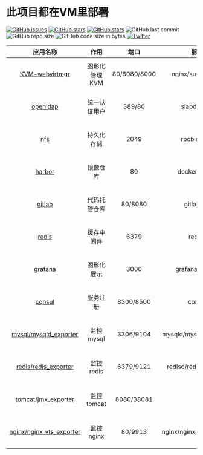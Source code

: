 # 此项目都在VM里部署
<a href="https://github.com/happinesslijian/VM/issues"><img alt="GitHub issues" src="https://img.shields.io/github/issues/happinesslijian/VM"></a>
<a href="https://github.com/happinesslijian/VM/stargazers"><img alt="GitHub stars" src="https://img.shields.io/github/stars/happinesslijian/VM"></a>
<a href="https://github.com/happinesslijian/VM/stargazers"><img alt="GitHub stars" src="https://img.shields.io/github/stars/happinesslijian/VM"></a>
<img alt="GitHub last commit" src="https://img.shields.io/github/last-commit/happinesslijian/VM">
<img alt="GitHub repo size" src="https://img.shields.io/github/repo-size/happinesslijian/VM">
<img alt="GitHub code size in bytes" src="https://img.shields.io/github/languages/code-size/happinesslijian/VM">
<a href="https://twitter.com/intent/tweet?text=Wow:&url=https%3A%2F%2Fgithub.com%2Fhappinesslijian%2FVM"><img alt="Twitter" src="https://img.shields.io/twitter/url?url=https%3A%2F%2Ftwitter.com%2FHappinessjian"></a>

|应用名称|作用|端口|服务|部署环境|
|:--:|:--:|:--:|:--:|:--:|
|[KVM-webvirtmgr](https://github.com/happinesslijian/VM/tree/master/KVM-webvirtmgr)|图形化管理KVM|80/6080/8000|nginx/supervisord|CentOS Linux release 7.6.1810|
|[openldap](https://github.com/happinesslijian/VM/tree/master/openldap)|统一认证用户|389/80|slapd/httpd|CentOS Linux release 7.6.1810|
|[nfs](https://github.com/happinesslijian/VM/tree/master/VM%E5%AE%89%E8%A3%85nfs)|持久化存储|2049|rpcbind/nfs|CentOS Linux release 7.6.1810|
|[harbor](https://github.com/happinesslijian/VM/tree/master/harbor)|镜像仓库|80|docker-proxy|CentOS Linux release 7.6.1810|
|[gitlab](https://github.com/happinesslijian/VM/tree/master/gitlab)|代码托管仓库|80/8080|gitlab-ctl|CentOS Linux release 7.6.1810|
|[redis](https://github.com/happinesslijian/VM/tree/master/redis)|缓存中间件|6379|redisd|CentOS Linux release 7.6.1810|
|[grafana](https://github.com/happinesslijian/VM/tree/master/grafana)|图形化展示|3000|grafana-server|CentOS Linux release 7.6.1810|
|[consul](https://github.com/happinesslijian/VM/tree/master/consul)|服务注册|8300/8500|consul|CentOS Linux release 7.6.1810|
|[mysql/mysqld_exporter](https://github.com/happinesslijian/VM/tree/master/%E5%AE%89%E8%A3%85mysql%E5%B9%B6%E4%BD%BF%E7%94%A8prometheus%E7%9B%91%E6%8E%A7)|监控mysql|3306/9104|mysqld/mysqld_exporter|CentOS Linux release 7.6.1810|
|[redis/redis_exporter](https://github.com/happinesslijian/VM/tree/master/%E5%AE%89%E8%A3%85redis%E5%B9%B6%E4%BD%BF%E7%94%A8prometheus%E7%9B%91%E6%8E%A7)|监控redis|6379/9121|redisd/redis_exporter|CentOS Linux release 7.6.1810|
|[tomcat/jmx_exporter](https://github.com/happinesslijian/VM/tree/master/%E5%AE%89%E8%A3%85tomcat%E5%B9%B6%E4%BD%BF%E7%94%A8prometheus%E7%9B%91%E6%8E%A7)|监控tomcat|8080/38081||CentOS Linux release 7.6.1810|
|[nginx/nginx_vts_exporter](https://github.com/happinesslijian/VM/tree/master/%E7%BC%96%E8%AF%91%E5%AE%89%E8%A3%85nginx%E5%B9%B6%E4%BD%BF%E7%94%A8prometheus%E7%9B%91%E6%8E%A7nginx)|监控nginx|80/9913|nginx/nginx_vts_exporter|CentOS Linux release 7.6.1810|
